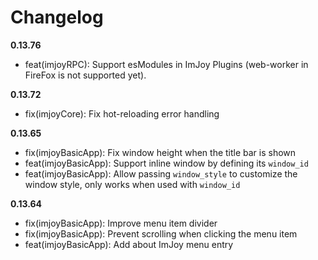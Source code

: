# Changelog
**0.13.76**
 - feat(imjoyRPC): Support esModules in ImJoy Plugins (web-worker in FireFox is not supported yet).

**0.13.72**
 - fix(imjoyCore): Fix hot-reloading error handling

**0.13.65**
 - fix(imjoyBasicApp): Fix window height when the title bar is shown
 - feat(imjoyBasicApp): Support inline window by defining its `window_id`
 - feat(imjoyBasicApp): Allow passing `window_style` to customize the window style, only works when used with `window_id`

**0.13.64**
 - fix(imjoyBasicApp): Improve menu item divider
 - fix(imjoyBasicApp): Prevent scrolling when clicking the menu item
 - feat(imjoyBasicApp): Add about ImJoy menu entry